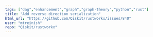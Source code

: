 ```yaml
---
tags: ["dag","enhancement","graph","graph-theory","python","rust"]
title: "Add reverse direction serialization"
html_url: "https://github.com/Qiskit/rustworkx/issues/840"
user: "mtreinish"
repo: "Qiskit/rustworkx"
---
```


